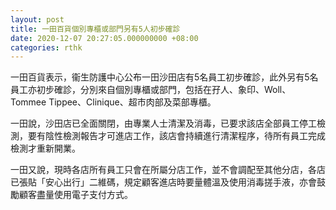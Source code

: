 ```yaml
---
layout: post
title: 一田百貨個別專櫃或部門另有5人初步確診
date: 2020-12-07 20:27:05.000000000 +08:00
categories: rthk
---
```


一田百貨表示，衞生防護中心公布一田沙田店有5名員工初步確診，此外另有5名員工亦初步確診，分別來自個別專櫃或部門，包括在孖人、象印、Woll、Tommee Tippee、Clinique、超市肉部及菜部專櫃。

一田說，沙田店已全面關閉，由專業人士清潔及消毒，已要求該店全部員工停工檢測，要有陰性檢測報告才可進店工作，該店會持續進行清潔程序，待所有員工完成檢測才重新開業。

一田又說，現時各店所有員工只會在所屬分店工作，並不會調配至其他分店，各店已張貼「安心出行」二維碼，規定顧客進店時要量體溫及使用消毒搓手液，亦會鼓勵顧客盡量使用電子支付方式。

